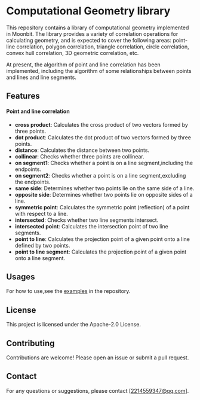 # Computational Geometry library

This repository contains a library of computational geometry implemented in Moonbit. The library provides a variety of correlation operations for calculating geometry, and is expected to cover the following areas: point-line correlation, polygon correlation, triangle correlation, circle correlation, convex hull correlation, 3D geometric correlation, etc.

At present, the algorithm of point and line correlation has been implemented, including the algorithm of some relationships between points and lines and line segments.

## Features

#### Point and line correlation

- **cross product**: Calculates the cross product of two vectors formed by three points.
- **dot product**: Calculates the dot product of two vectors formed by three points.
- **distance**: Calculates the distance between two points.
- **collinear**: Checks whether three points are collinear.
- **on segment1**: Checks whether a point is on a line segment,including the endpoints.
- **on segment2**: Checks whether a point is on a line segment,excluding the endpoints.
- **same side**: Determines whether two points lie on the same side of a line.
- **opposite side**: Determines whether two points lie on opposite sides of a line.
- **symmetric point**: Calculates the symmetric point (reflection) of a point with respect to a line.
- **intersected**: Checks whether two line segments intersect.
- **intersected point**: Calculates the intersection point of two line segments.
- **point to line**: Calculates the projection point of a given point onto a line defined by two points.
- **point to line segment**: Calculates the projection point of a given point onto a line segment.

## Usages

For how to use,see the [examples](https://github.com/Moonbit-Labs/computational_geometry/src/lib) in the repository.

## License

This project is licensed under the Apache-2.0 License.

## Contributing

Contributions are welcome! Please open an issue or submit a pull request.

## Contact

For any questions or suggestions, please contact [2214559347@qq.com].
